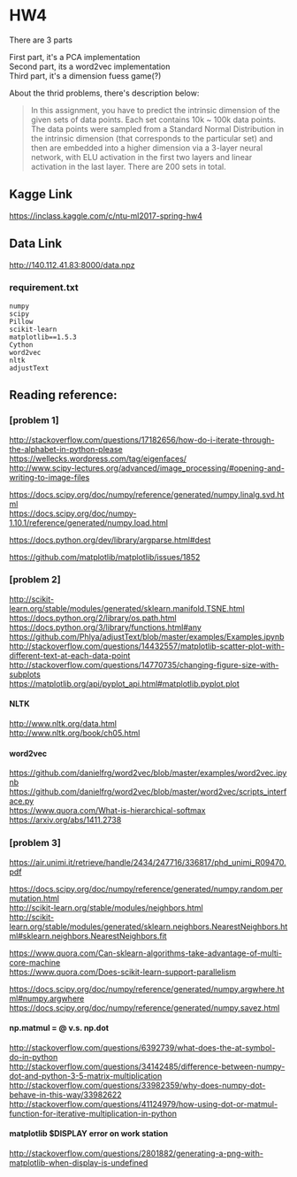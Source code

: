 # HW4
There are 3 parts

First part, it's a PCA implementation  
Second part, its a word2vec implementation  
Third part, it's a dimension fuess game(?)  

About the thrid problems, there's description below:  
>In this assignment, you have to predict the intrinsic dimension of the given sets of data points. Each set contains 10k ~ 100k data points. The data points were sampled from a Standard Normal Distribution in the intrinsic dimension (that corresponds to the particular set) and then are embedded into a higher dimension via a 3-layer neural network, with ELU activation in the first two layers and linear activation in the last layer. There are 200 sets in total.

## Kagge Link
<https://inclass.kaggle.com/c/ntu-ml2017-spring-hw4>  

## Data Link
<http://140.112.41.83:8000/data.npz>  

### requirement.txt
```
numpy
scipy
Pillow
scikit-learn
matplotlib==1.5.3
Cython
word2vec
nltk
adjustText
```

## Reading reference:
### [problem 1]
<http://stackoverflow.com/questions/17182656/how-do-i-iterate-through-the-alphabet-in-python-please>  
<https://wellecks.wordpress.com/tag/eigenfaces/>  
<http://www.scipy-lectures.org/advanced/image_processing/#opening-and-writing-to-image-files>  

<https://docs.scipy.org/doc/numpy/reference/generated/numpy.linalg.svd.html>  
<https://docs.scipy.org/doc/numpy-1.10.1/reference/generated/numpy.load.html>  

<https://docs.python.org/dev/library/argparse.html#dest>  

<https://github.com/matplotlib/matplotlib/issues/1852>  


### [problem 2]
<http://scikit-learn.org/stable/modules/generated/sklearn.manifold.TSNE.html>  
<https://docs.python.org/2/library/os.path.html>  
<https://docs.python.org/3/library/functions.html#any>  
<https://github.com/Phlya/adjustText/blob/master/examples/Examples.ipynb>  
<http://stackoverflow.com/questions/14432557/matplotlib-scatter-plot-with-different-text-at-each-data-point>  
<http://stackoverflow.com/questions/14770735/changing-figure-size-with-subplots>  
<https://matplotlib.org/api/pyplot_api.html#matplotlib.pyplot.plot>  

#### NLTK
<http://www.nltk.org/data.html>  
<http://www.nltk.org/book/ch05.html>  

#### word2vec
<https://github.com/danielfrg/word2vec/blob/master/examples/word2vec.ipynb>  
<https://github.com/danielfrg/word2vec/blob/master/word2vec/scripts_interface.py>  
<https://www.quora.com/What-is-hierarchical-softmax>  
<https://arxiv.org/abs/1411.2738>  

### [problem 3]
<https://air.unimi.it/retrieve/handle/2434/247716/336817/phd_unimi_R09470.pdf>  

<https://docs.scipy.org/doc/numpy/reference/generated/numpy.random.permutation.html>  
<http://scikit-learn.org/stable/modules/neighbors.html>  
<http://scikit-learn.org/stable/modules/generated/sklearn.neighbors.NearestNeighbors.html#sklearn.neighbors.NearestNeighbors.fit>  

<https://www.quora.com/Can-sklearn-algorithms-take-advantage-of-multi-core-machine>  
<https://www.quora.com/Does-scikit-learn-support-parallelism>  

<https://docs.scipy.org/doc/numpy/reference/generated/numpy.argwhere.html#numpy.argwhere>  
<https://docs.scipy.org/doc/numpy/reference/generated/numpy.savez.html>  


#### np.matmul = @ v.s. np.dot
<http://stackoverflow.com/questions/6392739/what-does-the-at-symbol-do-in-python>  
<http://stackoverflow.com/questions/34142485/difference-between-numpy-dot-and-python-3-5-matrix-multiplication>  
<http://stackoverflow.com/questions/33982359/why-does-numpy-dot-behave-in-this-way/33982622>  
<http://stackoverflow.com/questions/41124979/how-using-dot-or-matmul-function-for-iterative-multiplication-in-python>  

#### matplotlib $DISPLAY error on work station
<http://stackoverflow.com/questions/2801882/generating-a-png-with-matplotlib-when-display-is-undefined>  
